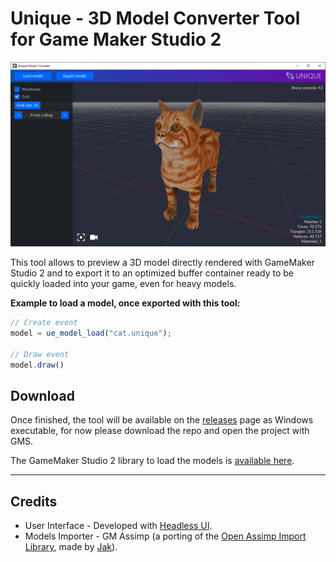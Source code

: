 # Unique - 3D Model Converter Tool for Game Maker Studio 2

![Tool Preview](preview.png)

This tool allows to preview a 3D model directly rendered with GameMaker Studio 2 and to export it to an optimized buffer container ready to be quickly loaded into your game, even for heavy models.

**Example to load a model, once exported with this tool:**

```js
// Create event
model = ue_model_load("cat.unique");

// Draw event
model.draw()
```

## Download

Once finished, the tool will be available on the [releases](https://github.com/unique-engine/model-converter/releases) page as Windows executable, for now please download the repo and open the project with GMS.

The GameMaker Studio 2 library to load the models is [available here](https://github.com/unique-engine/gms-lib).

---

## Credits

- User Interface - Developed with [Headless UI](https://github.com/headlessuigm/headlessui).
- Models Importer - GM Assimp (a porting of the [Open Assimp Import Library](https://github.com/assimp/assimp), made by [Jak](https://www.gmitalia.altervista.org/forum/memberlist.php?mode=viewprofile&u=868)).
